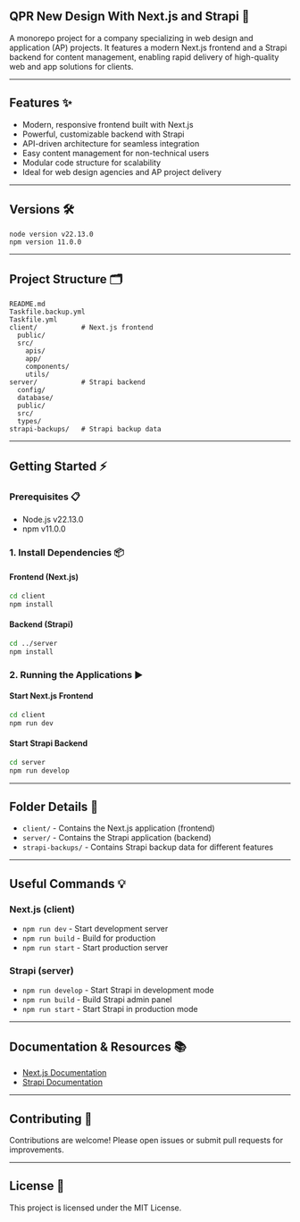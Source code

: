 ## QPR New Design With Next.js and Strapi 🚀

A monorepo project for a company specializing in web design and application (AP) projects. It features a modern Next.js frontend and a Strapi backend for content management, enabling rapid delivery of high-quality web and app solutions for clients.

---

## Features ✨
- Modern, responsive frontend built with Next.js
- Powerful, customizable backend with Strapi
- API-driven architecture for seamless integration
- Easy content management for non-technical users
- Modular code structure for scalability
- Ideal for web design agencies and AP project delivery

---

## Versions 🛠️

```
node version v22.13.0
npm version 11.0.0
```

---

## Project Structure 🗂️

```
README.md
Taskfile.backup.yml
Taskfile.yml
client/           # Next.js frontend
  public/
  src/
    apis/
    app/
    components/
    utils/
server/           # Strapi backend
  config/
  database/
  public/
  src/
  types/
strapi-backups/   # Strapi backup data
```

---

## Getting Started ⚡

### Prerequisites 📋
- Node.js v22.13.0
- npm v11.0.0

### 1. Install Dependencies 📦

#### Frontend (Next.js)
```sh
cd client
npm install
```

#### Backend (Strapi)
```sh
cd ../server
npm install
```

### 2. Running the Applications ▶️

#### Start Next.js Frontend
```sh
cd client
npm run dev
```

#### Start Strapi Backend
```sh
cd server
npm run develop
```

---

## Folder Details 📁
- `client/` - Contains the Next.js application (frontend)
- `server/` - Contains the Strapi application (backend)
- `strapi-backups/` - Contains Strapi backup data for different features

---

## Useful Commands 💡

### Next.js (client)
- `npm run dev` - Start development server
- `npm run build` - Build for production
- `npm run start` - Start production server

### Strapi (server)
- `npm run develop` - Start Strapi in development mode
- `npm run build` - Build Strapi admin panel
- `npm run start` - Start Strapi in production mode

---

## Documentation & Resources 📚
- [Next.js Documentation](https://nextjs.org/docs)
- [Strapi Documentation](https://docs.strapi.io/)

---

## Contributing 🤝
Contributions are welcome! Please open issues or submit pull requests for improvements.

---

## License 📄

This project is licensed under the MIT License.
